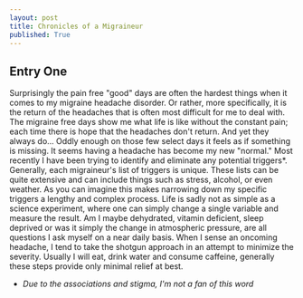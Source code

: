 ```yaml
---
layout: post
title: Chronicles of a Migraineur
published: True
---
```

## Entry One
Surprisingly the pain free "good" days are often the hardest things when it comes to my migraine headache disorder. Or rather, more specifically, it is the return of the headaches that is often most difficult for me to deal with. The migraine free days show me what life is like without the constant pain; each time there is hope that the headaches don't return. And yet they always do...  Oddly enough on those few select days it feels as if something is missing. It seems having a headache has become my new "normal." 
Most recently I have been trying to identify and eliminate any potential triggers*. Generally, each migraineur's list of triggers is unique. These lists can be quite extensive and can include things such as stress, alcohol, or even weather. As you can imagine this makes narrowing down my specific triggers a lengthy and complex process. Life is sadly not as simple as a science experiment, where one can simply change a single variable and measure the result. Am I maybe dehydrated, vitamin deficient, sleep deprived or was it simply the change in atmospheric pressure, are all questions I ask myself on a near daily basis. When I sense an oncoming headache, I tend to take the shotgun approach in an attempt to minimize the severity. Usually I will eat, drink water and consume caffeine, generally these steps provide only minimal relief at best. 
 
* *Due to the associations and stigma, I'm not a fan of this word*
